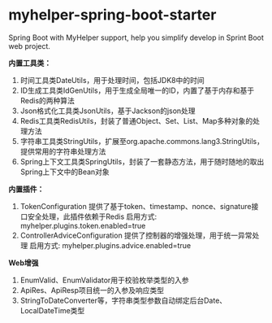 # myhelper-spring-boot-starter
Spring Boot with MyHelper support, help you simplify develop in Sprint Boot web project.

**内置工具类：**
1. 时间工具类DateUtils，用于处理时间，包括JDK8中的时间
2. ID生成工具类IdGenUtils，用于生成全局唯一的ID，内置了基于内存和基于Redis的两种算法
3. Json格式化工具类JsonUtils，基于Jackson的json处理
4. Redis工具类RedisUtils，封装了普通Object、Set、List、Map多种对象的处理方法
5. 字符串工具类StringUtils，扩展至org.apache.commons.lang3.StringUtils，提供常用的字符串处理方法
6. Spring上下文工具类SpringUtils，封装了一套静态方法，用于随时随地的取出Spring上下文中的Bean对象

**内置插件：**
1. TokenConfiguration
提供了基于token、timestamp、nonce、signature接口安全处理，此插件依赖于Redis
启用方式: myhelper.plugins.token.enabled=true
2. ControllerAdviceConfiguration
提供了控制器的增强处理，用于统一异常处理
启用方式: myhelper.plugins.advice.enabled=true

**Web增强**
1. EnumValid、EnumValidator用于校验枚举类型的入参
2. ApiRes、ApiResp项目统一的入参及响应类型
3. StringToDateConverter等，字符串类型参数自动绑定后台Date、LocalDateTime类型


